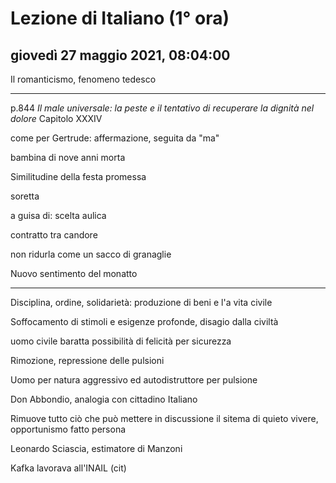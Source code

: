 # Lezione di Italiano (1° ora)

## giovedì 27 maggio 2021, 08:04:00


Il romanticismo, fenomeno tedesco

---
p.844 *Il male universale: la peste e il tentativo di recuperare la dignità nel dolore*
Capitolo XXXIV

come per Gertrude: affermazione, seguita da "ma"


bambina  di nove anni morta

Similitudine della festa promessa

soretta


a guisa di: scelta aulica

contratto tra candore 


non ridurla come un sacco di granaglie

Nuovo sentimento del monatto

---


Disciplina, ordine, solidarietà: produzione di beni e l'a vita civile

Soffocamento di stimoli e esigenze profonde, disagio dalla civiltà

uomo civile baratta possibilità di felicità per sicurezza

Rimozione, repressione delle pulsioni

Uomo per natura aggressivo ed autodistruttore per pulsione

Don Abbondio, analogia con cittadino Italiano

Rimuove tutto ciò che può mettere in discussione il sitema di quieto vivere, opportunismo fatto persona

Leonardo Sciascia, estimatore di Manzoni

Kafka lavorava all'INAIL (cit)


<!--stackedit_data:
eyJoaXN0b3J5IjpbMTQzMDQ3NDc0NiwtNDExMDAwMzksMTM1ND
g4NzEyNiw2OTc5OTA1MTEsLTExMTE1MTQ3OTMsMTYxMTMwMTAx
MCw4NTg5NzEzNzUsMjg4NDkzMzU2LDI4ODQ5MzM1Nl19
-->